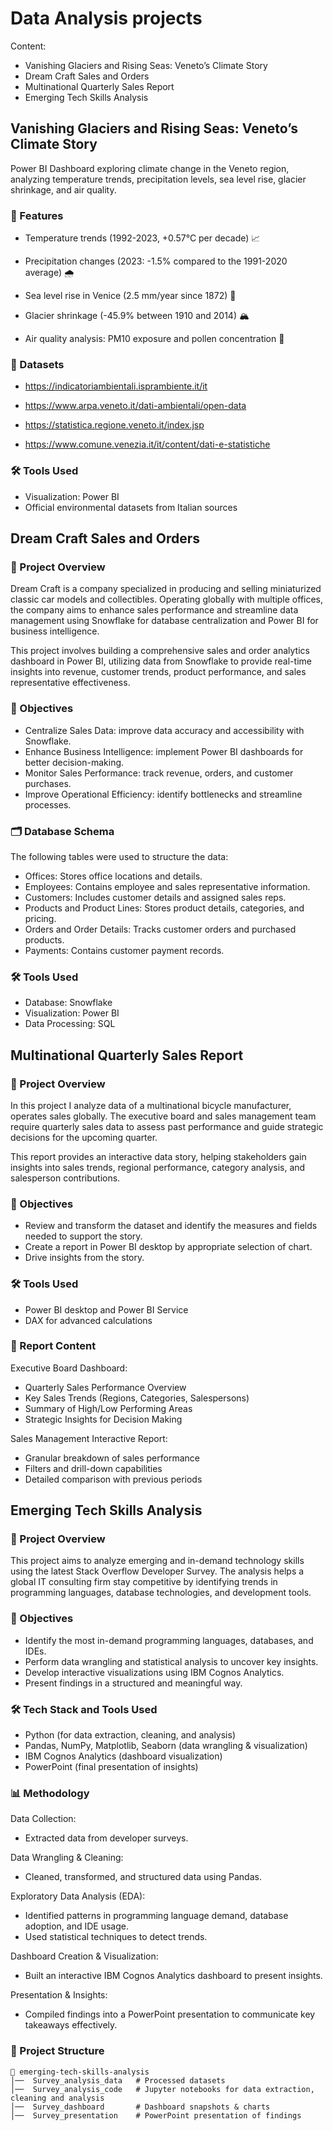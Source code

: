# Data Analysis projects
Content:
- Vanishing Glaciers and Rising Seas: Veneto’s Climate Story
- Dream Craft Sales and Orders
- Multinational Quarterly Sales Report
- Emerging Tech Skills Analysis
  
## Vanishing Glaciers and Rising Seas: Veneto’s Climate Story
Power BI Dashboard exploring climate change in the Veneto region, analyzing temperature trends, precipitation levels, sea level rise, glacier shrinkage, and air quality.

### 🚀 Features
- Temperature trends (1992-2023, +0.57°C per decade) 📈

- Precipitation changes (2023: -1.5% compared to the 1991-2020 average) 🌧

- Sea level rise in Venice (2.5 mm/year since 1872) 🌊

- Glacier shrinkage (-45.9% between 1910 and 2014) 🏔

- Air quality analysis: PM10 exposure and pollen concentration 🍃 

### 📂 Datasets
- https://indicatoriambientali.isprambiente.it/it

- https://www.arpa.veneto.it/dati-ambientali/open-data

- https://statistica.regione.veneto.it/index.jsp

- https://www.comune.venezia.it/it/content/dati-e-statistiche

### 🛠 Tools Used
- Visualization: Power BI
- Official environmental datasets from Italian sources

## Dream Craft Sales and Orders

### 📌 Project Overview
Dream Craft is a company specialized in producing and selling miniaturized classic car models and collectibles. Operating globally with multiple offices, the company aims to enhance sales performance and streamline data management using Snowflake for database centralization and Power BI for business intelligence.

This project involves building a comprehensive sales and order analytics dashboard in Power BI, utilizing data from Snowflake to provide real-time insights into revenue, customer trends, product performance, and sales representative effectiveness.
### 🎯 Objectives
- Centralize Sales Data: improve data accuracy and accessibility with Snowflake.
- Enhance Business Intelligence: implement Power BI dashboards for better decision-making.
- Monitor Sales Performance: track revenue, orders, and customer purchases.
- Improve Operational Efficiency: identify bottlenecks and streamline processes.

### 🗂️ Database Schema

The following tables were used to structure the data:
- Offices: Stores office locations and details.
- Employees: Contains employee and sales representative information.
- Customers: Includes customer details and assigned sales reps.
- Products and Product Lines: Stores product details, categories, and pricing.
- Orders and Order Details: Tracks customer orders and purchased products.
- Payments: Contains customer payment records.

### 🛠 Tools Used
- Database: Snowflake
- Visualization: Power BI
- Data Processing: SQL

## Multinational Quarterly Sales Report

### 📌 Project Overview
In this project I analyze data of a multinational bicycle manufacturer, operates sales globally. The executive board and sales management team require quarterly sales data to assess past performance and guide strategic decisions for the upcoming quarter.

This report provides an interactive data story, helping stakeholders gain insights into sales trends, regional performance, category analysis, and salesperson contributions.

### 🎯 Objectives
- Review and transform the dataset and identify the measures and fields needed to support the story. 
- Create a report in Power BI desktop by appropriate selection of chart.
- Drive insights from the story.

### 🛠 Tools Used
- Power BI desktop and Power BI Service
- DAX for advanced calculations

### 📁 Report Content
Executive Board Dashboard:
- Quarterly Sales Performance Overview
- Key Sales Trends (Regions, Categories, Salespersons)
- Summary of High/Low Performing Areas
- Strategic Insights for Decision Making

Sales Management Interactive Report:
- Granular breakdown of sales performance
- Filters and drill-down capabilities
- Detailed comparison with previous periods

## Emerging Tech Skills Analysis 

### 📌 Project Overview
This project aims to analyze emerging and in-demand technology skills using the latest Stack Overflow Developer Survey. The analysis helps a global IT consulting firm stay competitive by identifying trends in programming languages, database technologies, and development tools.

### 🎯 Objectives
- Identify the most in-demand programming languages, databases, and IDEs.
- Perform data wrangling and statistical analysis to uncover key insights.
- Develop interactive visualizations using IBM Cognos Analytics.
- Present findings in a structured and meaningful way.

### 🛠 Tech Stack and Tools Used
- Python (for data extraction, cleaning, and analysis)
- Pandas, NumPy, Matplotlib, Seaborn (data wrangling & visualization)
- IBM Cognos Analytics (dashboard visualization)
- PowerPoint (final presentation of insights)

### 📊 Methodology

Data Collection:
- Extracted data from developer surveys.

Data Wrangling & Cleaning:
- Cleaned, transformed, and structured data using Pandas.

Exploratory Data Analysis (EDA):
- Identified patterns in programming language demand, database adoption, and IDE usage.
- Used statistical techniques to detect trends.

Dashboard Creation & Visualization:
- Built an interactive IBM Cognos Analytics dashboard to present insights.

Presentation & Insights:
- Compiled findings into a PowerPoint presentation to communicate key takeaways effectively.

### 📁 Project Structure

```
📂 emerging-tech-skills-analysis  
│──  Survey_analysis_data   # Processed datasets  
│──  Survey_analysis_code   # Jupyter notebooks for data extraction, cleaning and analysis   
│──  Survey_dashboard       # Dashboard snapshots & charts  
│──  Survey_presentation    # PowerPoint presentation of findings  
```
